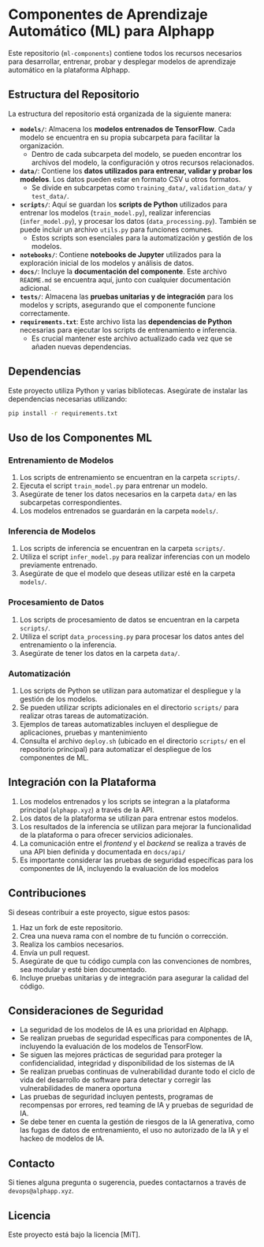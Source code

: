 # Componentes de Aprendizaje Automático (ML) para Alphapp

Este repositorio (`ml-components`) contiene todos los recursos necesarios para desarrollar, entrenar, probar y desplegar modelos de aprendizaje automático en la plataforma Alphapp.

## Estructura del Repositorio

La estructura del repositorio está organizada de la siguiente manera:

*   **`models/`**:  Almacena los **modelos entrenados de TensorFlow**. Cada modelo se encuentra en su propia subcarpeta para facilitar la organización.
    *   Dentro de cada subcarpeta del modelo, se pueden encontrar los archivos del modelo, la configuración y otros recursos relacionados.
*   **`data/`**: Contiene los **datos utilizados para entrenar, validar y probar los modelos**. Los datos pueden estar en formato CSV u otros formatos.
    *   Se divide en subcarpetas como `training_data/`, `validation_data/` y `test_data/`.
*   **`scripts/`**: Aquí se guardan los **scripts de Python** utilizados para entrenar los modelos (`train_model.py`), realizar inferencias (`infer_model.py`), y procesar los datos (`data_processing.py`). También se puede incluir un archivo `utils.py` para funciones comunes.
    *   Estos scripts son esenciales para la automatización y gestión de los modelos.
*   **`notebooks/`**: Contiene **notebooks de Jupyter** utilizados para la exploración inicial de los modelos y análisis de datos.
*   **`docs/`**: Incluye la **documentación del componente**. Este archivo `README.md` se encuentra aquí, junto con cualquier documentación adicional.
*   **`tests/`**: Almacena las **pruebas unitarias y de integración** para los modelos y scripts, asegurando que el componente funcione correctamente.
*   **`requirements.txt`**: Este archivo lista las **dependencias de Python** necesarias para ejecutar los scripts de entrenamiento e inferencia.
    * Es crucial mantener este archivo actualizado cada vez que se añaden nuevas dependencias.

## Dependencias

Este proyecto utiliza Python y varias bibliotecas. Asegúrate de instalar las dependencias necesarias utilizando:

```bash
pip install -r requirements.txt
```

## Uso de los Componentes ML

### Entrenamiento de Modelos

1.  Los scripts de entrenamiento se encuentran en la carpeta `scripts/`.
2.  Ejecuta el script `train_model.py` para entrenar un modelo.
3.  Asegúrate de tener los datos necesarios en la carpeta `data/` en las subcarpetas correspondientes.
4.  Los modelos entrenados se guardarán en la carpeta `models/`.

### Inferencia de Modelos

1.  Los scripts de inferencia se encuentran en la carpeta `scripts/`.
2.  Utiliza el script `infer_model.py` para realizar inferencias con un modelo previamente entrenado.
3.  Asegúrate de que el modelo que deseas utilizar esté en la carpeta `models/`.

### Procesamiento de Datos

1.  Los scripts de procesamiento de datos se encuentran en la carpeta `scripts/`.
2.  Utiliza el script `data_processing.py` para procesar los datos antes del entrenamiento o la inferencia.
3.  Asegúrate de tener los datos en la carpeta `data/`.

### Automatización

1.  Los scripts de Python se utilizan para automatizar el despliegue y la gestión de los modelos.
2.  Se pueden utilizar scripts adicionales en el directorio `scripts/` para realizar otras tareas de automatización.
3.  Ejemplos de tareas automatizables incluyen el despliegue de aplicaciones, pruebas y mantenimiento
4.  Consulta el archivo `deploy.sh` (ubicado en el directorio `scripts/` en el repositorio principal) para automatizar el despliegue de los componentes de ML.

## Integración con la Plataforma

1.  Los modelos entrenados y los scripts se integran a la plataforma principal (`alphapp.xyz`) a través de la API.
2.  Los datos de la plataforma se utilizan para entrenar estos modelos.
3.  Los resultados de la inferencia se utilizan para mejorar la funcionalidad de la plataforma o para ofrecer servicios adicionales.
4.  La comunicación entre el *frontend* y el *backend* se realiza a través de una API bien definida y documentada en `docs/api/`
5.  Es importante considerar las pruebas de seguridad específicas para los componentes de IA, incluyendo la evaluación de los modelos

## Contribuciones

Si deseas contribuir a este proyecto, sigue estos pasos:

1.  Haz un fork de este repositorio.
2.  Crea una nueva rama con el nombre de tu función o corrección.
3.  Realiza los cambios necesarios.
4.  Envía un pull request.
5.  Asegúrate de que tu código cumpla con las convenciones de nombres, sea modular y esté bien documentado.
6.  Incluye pruebas unitarias y de integración para asegurar la calidad del código.

## Consideraciones de Seguridad

*   La seguridad de los modelos de IA es una prioridad en Alphapp.
*   Se realizan pruebas de seguridad específicas para componentes de IA, incluyendo la evaluación de los modelos de TensorFlow.
*   Se siguen las mejores prácticas de seguridad para proteger la confidencialidad, integridad y disponibilidad de los sistemas de IA
*  Se realizan pruebas continuas de vulnerabilidad durante todo el ciclo de vida del desarrollo de software para detectar y corregir las vulnerabilidades de manera oportuna
*  Las pruebas de seguridad incluyen pentests, programas de recompensas por errores, red teaming de IA y pruebas de seguridad de IA.
*  Se debe tener en cuenta la gestión de riesgos de la IA generativa, como las fugas de datos de entrenamiento, el uso no autorizado de la IA y el hackeo de modelos de IA.

## Contacto

Si tienes alguna pregunta o sugerencia, puedes contactarnos a través de `devops@alphapp.xyz`.

## Licencia

Este proyecto está bajo la licencia [MiT].


